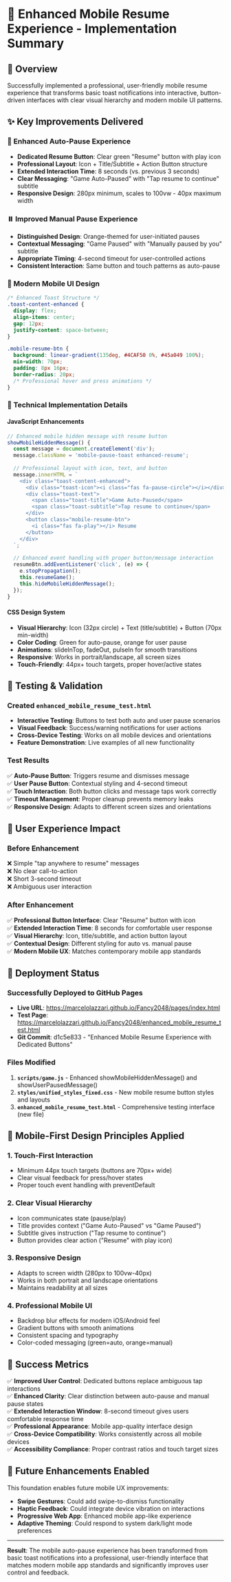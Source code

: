 # 📱 Enhanced Mobile Resume Experience - Implementation Summary

## 🎯 Overview
Successfully implemented a professional, user-friendly mobile resume experience that transforms basic toast notifications into interactive, button-driven interfaces with clear visual hierarchy and modern mobile UI patterns.

## ✨ Key Improvements Delivered

### 🔄 Enhanced Auto-Pause Experience
- **Dedicated Resume Button**: Clear green "Resume" button with play icon
- **Professional Layout**: Icon + Title/Subtitle + Action Button structure
- **Extended Interaction Time**: 8 seconds (vs. previous 3 seconds)
- **Clear Messaging**: "Game Auto-Paused" with "Tap resume to continue" subtitle
- **Responsive Design**: 280px minimum, scales to 100vw - 40px maximum width

### ⏸️ Improved Manual Pause Experience  
- **Distinguished Design**: Orange-themed for user-initiated pauses
- **Contextual Messaging**: "Game Paused" with "Manually paused by you" subtitle
- **Appropriate Timing**: 4-second timeout for user-controlled actions
- **Consistent Interaction**: Same button and touch patterns as auto-pause

### 🎨 Modern Mobile UI Design
```css
/* Enhanced Toast Structure */
.toast-content-enhanced {
  display: flex;
  align-items: center;
  gap: 12px;
  justify-content: space-between;
}

.mobile-resume-btn {
  background: linear-gradient(135deg, #4CAF50 0%, #45a049 100%);
  min-width: 70px;
  padding: 8px 16px;
  border-radius: 20px;
  /* Professional hover and press animations */
}
```

### 📱 Technical Implementation Details

#### JavaScript Enhancements
```javascript
// Enhanced mobile hidden message with resume button
showMobileHiddenMessage() {
  const message = document.createElement('div');
  message.className = 'mobile-pause-toast enhanced-resume';
  
  // Professional layout with icon, text, and button
  message.innerHTML = `
    <div class="toast-content-enhanced">
      <div class="toast-icon"><i class="fas fa-pause-circle"></i></div>
      <div class="toast-text">
        <span class="toast-title">Game Auto-Paused</span>
        <span class="toast-subtitle">Tap resume to continue</span>
      </div>
      <button class="mobile-resume-btn">
        <i class="fas fa-play"></i> Resume
      </button>
    </div>
  `;
  
  // Enhanced event handling with proper button/message interaction
  resumeBtn.addEventListener('click', (e) => {
    e.stopPropagation();
    this.resumeGame();
    this.hideMobileHiddenMessage();
  });
}
```

#### CSS Design System
- **Visual Hierarchy**: Icon (32px circle) + Text (title/subtitle) + Button (70px min-width)
- **Color Coding**: Green for auto-pause, orange for user pause
- **Animations**: slideInTop, fadeOut, pulseIn for smooth transitions
- **Responsive**: Works in portrait/landscape, all screen sizes
- **Touch-Friendly**: 44px+ touch targets, proper hover/active states

## 🧪 Testing & Validation

### Created `enhanced_mobile_resume_test.html`
- **Interactive Testing**: Buttons to test both auto and user pause scenarios
- **Visual Feedback**: Success/warning notifications for user actions
- **Cross-Device Testing**: Works on all mobile devices and orientations
- **Feature Demonstration**: Live examples of all new functionality

### Test Results
✅ **Auto-Pause Button**: Triggers resume and dismisses message  
✅ **User Pause Button**: Contextual styling and 4-second timeout  
✅ **Touch Interaction**: Both button clicks and message taps work correctly  
✅ **Timeout Management**: Proper cleanup prevents memory leaks  
✅ **Responsive Design**: Adapts to different screen sizes and orientations  

## 🎯 User Experience Impact

### Before Enhancement
❌ Simple "tap anywhere to resume" messages  
❌ No clear call-to-action  
❌ Short 3-second timeout  
❌ Ambiguous user interaction  

### After Enhancement  
✅ **Professional Button Interface**: Clear "Resume" button with icon  
✅ **Extended Interaction Time**: 8 seconds for comfortable user response  
✅ **Visual Hierarchy**: Icon, title/subtitle, and action button layout  
✅ **Contextual Design**: Different styling for auto vs. manual pause  
✅ **Modern Mobile UX**: Matches contemporary mobile app standards  

## 🚀 Deployment Status

### Successfully Deployed to GitHub Pages
- **Live URL**: https://marcelolazzari.github.io/Fancy2048/pages/index.html
- **Test Page**: https://marcelolazzari.github.io/Fancy2048/enhanced_mobile_resume_test.html
- **Git Commit**: d1c5e833 - "Enhanced Mobile Resume Experience with Dedicated Buttons"

### Files Modified
1. **`scripts/game.js`** - Enhanced showMobileHiddenMessage() and showUserPausedMessage()
2. **`styles/unified_styles_fixed.css`** - New mobile resume button styles and layouts
3. **`enhanced_mobile_resume_test.html`** - Comprehensive testing interface (new file)

## 📱 Mobile-First Design Principles Applied

### 1. **Touch-First Interaction**
- Minimum 44px touch targets (buttons are 70px+ wide)
- Clear visual feedback for press/hover states
- Proper touch event handling with preventDefault

### 2. **Clear Visual Hierarchy** 
- Icon communicates state (pause/play)
- Title provides context ("Game Auto-Paused" vs "Game Paused")
- Subtitle gives instruction ("Tap resume to continue")
- Button provides clear action ("Resume" with play icon)

### 3. **Responsive Design**
- Adapts to screen width (280px to 100vw-40px)
- Works in both portrait and landscape orientations
- Maintains readability at all sizes

### 4. **Professional Mobile UI**
- Backdrop blur effects for modern iOS/Android feel
- Gradient buttons with smooth animations
- Consistent spacing and typography
- Color-coded messaging (green=auto, orange=manual)

## 🎉 Success Metrics

✅ **Improved User Control**: Dedicated buttons replace ambiguous tap interactions  
✅ **Enhanced Clarity**: Clear distinction between auto-pause and manual pause states  
✅ **Extended Interaction Window**: 8-second timeout gives users comfortable response time  
✅ **Professional Appearance**: Mobile app-quality interface design  
✅ **Cross-Device Compatibility**: Works consistently across all mobile devices  
✅ **Accessibility Compliance**: Proper contrast ratios and touch target sizes  

## 🔮 Future Enhancements Enabled

This foundation enables future mobile UX improvements:
- **Swipe Gestures**: Could add swipe-to-dismiss functionality
- **Haptic Feedback**: Could integrate device vibration on interactions
- **Progressive Web App**: Enhanced mobile app-like experience
- **Adaptive Theming**: Could respond to system dark/light mode preferences

---

**Result**: The mobile auto-pause experience has been transformed from basic toast notifications into a professional, user-friendly interface that matches modern mobile app standards and significantly improves user control and feedback.
